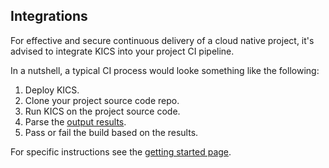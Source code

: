 ## Integrations

For effective and secure continuous delivery of a cloud native project, it's advised to integrate KICS into your project CI pipeline.  

In a nutshell, a typical CI process would looke something like the following:

1. Deploy KICS.
1. Clone your project source code repo.
1. Run KICS on the project source code.
1. Parse the [output results](results.md).
1. Pass or fail the build based on the results.

For specific instructions see the [getting started page](getting-started.md).
